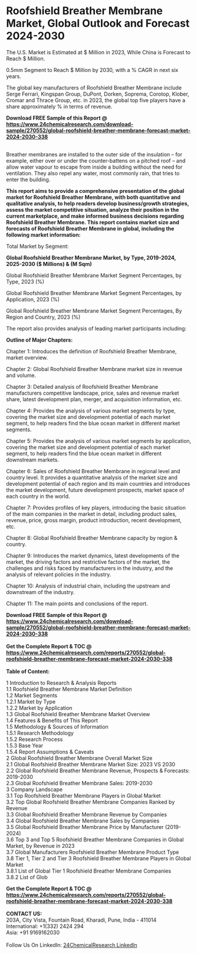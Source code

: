 <h1>Roofshield Breather Membrane Market, Global Outlook and Forecast 2024-2030</h1><p>
The U.S. Market is Estimated at $ Million in 2023, While China is Forecast to Reach $ Million.</p><p>
0.5mm Segment to Reach $ Million by 2030, with a % CAGR in next six years.</p><p>
The global key manufacturers of Roofshield Breather Membrane include Serge Ferrari, Kingspan Group, DuPont, Dorken, Soprema, Corotop, Klober, Cromar and Thrace Group, etc. in 2023, the global top five players have a share approximately % in terms of revenue.</p><div><b>Download FREE Sample of this Report @ 
            <a href="https://www.24chemicalresearch.com/download-sample/270552/global-roofshield-breather-membrane-forecast-market-2024-2030-338">
            https://www.24chemicalresearch.com/download-sample/270552/global-roofshield-breather-membrane-forecast-market-2024-2030-338</a></b></div><br><p>
Breather membranes are installed to the outer side of the insulation – for example, either over or under the counter-battens on a pitched roof – and allow water vapour to escape from inside a building without the need for ventilation. They also repel any water, most commonly rain, that tries to enter the building.</p><p>
<strong>This report aims to provide a comprehensive presentation of the global market for Roofshield Breather Membrane, with both quantitative and qualitative analysis, to help readers develop business/growth strategies, assess the market competitive situation, analyze their position in the current marketplace, and make informed business decisions regarding Roofshield Breather Membrane. This report contains market size and forecasts of Roofshield Breather Membrane in global, including the following market information:</strong>
</p><p>
Total Market by Segment:</p><p>
<strong>Global Roofshield Breather Membrane Market, by Type, 2019-2024, 2025-2030 ($ Millions) &amp; (M Sqm)</strong></p><p>
Global Roofshield Breather Membrane Market Segment Percentages, by Type, 2023 (%)</p><p>
</p><p>
Global Roofshield Breather Membrane Market Segment Percentages, by Application, 2023 (%)</p><p>
</p><p>
Global Roofshield Breather Membrane Market Segment Percentages, By Region and Country, 2023 (%)</p><p>
</p><p>
The report also provides analysis of leading market participants including:</p><p>
</p><p>
</p><p>
</p><p><strong>Outline of Major Chapters:</strong></p><p>
</p><p>Chapter 1: Introduces the definition of Roofshield Breather Membrane, market overview.</p><p>
Chapter 2: Global Roofshield Breather Membrane market size in revenue and volume.</p><p>
Chapter 3: Detailed analysis of Roofshield Breather Membrane manufacturers competitive landscape, price, sales and revenue market share, latest development plan, merger, and acquisition information, etc.</p><p>
Chapter 4: Provides the analysis of various market segments by type, covering the market size and development potential of each market segment, to help readers find the blue ocean market in different market segments.</p><p>
Chapter 5: Provides the analysis of various market segments by application, covering the market size and development potential of each market segment, to help readers find the blue ocean market in different downstream markets.</p><p>
Chapter 6: Sales of Roofshield Breather Membrane in regional level and country level. It provides a quantitative analysis of the market size and development potential of each region and its main countries and introduces the market development, future development prospects, market space of each country in the world.</p><p>
Chapter 7: Provides profiles of key players, introducing the basic situation of the main companies in the market in detail, including product sales, revenue, price, gross margin, product introduction, recent development, etc.</p><p>
Chapter 8: Global Roofshield Breather Membrane capacity by region &amp; country.</p><p>
Chapter 9: Introduces the market dynamics, latest developments of the market, the driving factors and restrictive factors of the market, the challenges and risks faced by manufacturers in the industry, and the analysis of relevant policies in the industry.</p><p>
Chapter 10: Analysis of industrial chain, including the upstream and downstream of the industry.</p><p>
Chapter 11: The main points and conclusions of the report.</p><div><b>Download FREE Sample of this Report @ 
            <a href="https://www.24chemicalresearch.com/download-sample/270552/global-roofshield-breather-membrane-forecast-market-2024-2030-338">
            https://www.24chemicalresearch.com/download-sample/270552/global-roofshield-breather-membrane-forecast-market-2024-2030-338</a></b></div><br><div><b>Get the Complete Report & TOC @ 
            <a href="https://www.24chemicalresearch.com/reports/270552/global-roofshield-breather-membrane-forecast-market-2024-2030-338">
            https://www.24chemicalresearch.com/reports/270552/global-roofshield-breather-membrane-forecast-market-2024-2030-338</a></b></div><br>
            <b>Table of Content:</b><p>1 Introduction to Research & Analysis Reports<br />
    1.1 Roofshield Breather Membrane Market Definition<br />
    1.2 Market Segments<br />
        1.2.1 Market by Type<br />
        1.2.2 Market by Application<br />
    1.3 Global Roofshield Breather Membrane Market Overview<br />
    1.4 Features & Benefits of This Report<br />
    1.5 Methodology & Sources of Information<br />
        1.5.1 Research Methodology<br />
        1.5.2 Research Process<br />
        1.5.3 Base Year<br />
        1.5.4 Report Assumptions & Caveats<br />
2 Global Roofshield Breather Membrane Overall Market Size<br />
    2.1 Global Roofshield Breather Membrane Market Size: 2023 VS 2030<br />
    2.2 Global Roofshield Breather Membrane Revenue, Prospects & Forecasts: 2019-2030<br />
    2.3 Global Roofshield Breather Membrane Sales: 2019-2030<br />
3 Company Landscape<br />
    3.1 Top Roofshield Breather Membrane Players in Global Market<br />
    3.2 Top Global Roofshield Breather Membrane Companies Ranked by Revenue<br />
    3.3 Global Roofshield Breather Membrane Revenue by Companies<br />
    3.4 Global Roofshield Breather Membrane Sales by Companies<br />
    3.5 Global Roofshield Breather Membrane Price by Manufacturer (2019-2024)<br />
    3.6 Top 3 and Top 5 Roofshield Breather Membrane Companies in Global Market, by Revenue in 2023<br />
    3.7 Global Manufacturers Roofshield Breather Membrane Product Type<br />
    3.8 Tier 1, Tier 2 and Tier 3 Roofshield Breather Membrane Players in Global Market<br />
        3.8.1 List of Global Tier 1 Roofshield Breather Membrane Companies<br />
        3.8.2 List of Glob</p><div><b>Get the Complete Report & TOC @ 
            <a href="https://www.24chemicalresearch.com/reports/270552/global-roofshield-breather-membrane-forecast-market-2024-2030-338">
            https://www.24chemicalresearch.com/reports/270552/global-roofshield-breather-membrane-forecast-market-2024-2030-338</a></b></div><br><b>CONTACT US:</b><br>
            203A, City Vista, Fountain Road, Kharadi, Pune, India - 411014<br>
            International: +1(332) 2424 294<br>
            Asia: +91 9169162030 <br><br>
            Follow Us On LinkedIn: <a href="https://www.linkedin.com/company/24chemicalresearch/">24ChemicalResearch LinkedIn</a>